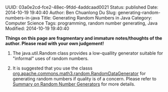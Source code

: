 UUID: 03a0e2cd-fce2-48ec-9fdd-4addcaad0021
Status: published
Date: 2014-10-19 19:40:40
Author: Ben Chuanlong Du
Slug: generating-random-numbers-in-java
Title: Generating Random Numbers in Java
Category: Computer Science
Tags: programming, random number generating, Java
Modified: 2014-10-19 19:40:40

**Things on this page are fragmentary and immature notes/thoughts of the author. Please read with your own judgement!**

1. The java.util.Random class provides a low-quallity generator 
suitable for "informal" uses of random numbers.

2. It is suggested that you use the classs 
  [org.apache.commons.math3.random.RandomDataGenerator](http://commons.apache.org/proper/commons-math/javadocs/api-3.6/org/apache/commons/math3/random/RandomDataGenerator.html)
  for generating random numbers if quality is of a concern. 
  Please refer to 
  [Summary on Random Number Generators](http://www.legendu.net/en/blog/summary-random-number-generators/)
  for more details.